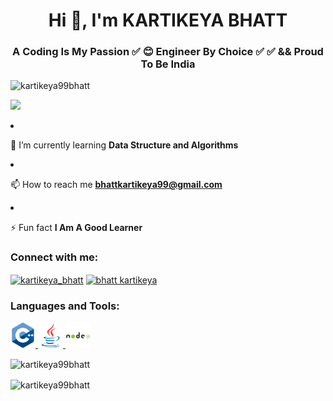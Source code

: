<h1 align="center">Hi 👋, I'm KARTIKEYA BHATT</h1>
<h3 align="center">A Coding Is My Passion ✅ 😊 Engineer By Choice ✅ ✅ && Proud To Be India</h3>
<p align="left"> <img src="https://komarev.com/ghpvc/?username=kartikeya99bhatt&label=Profile%20views&color=0e75b6&style=flat" alt="kartikeya99bhatt" /> </p>
<p align="left"> <img src="https://www.alpharithms.com/wp-content/uploads/340/ascii-table-alpharithms-scaled.jpg"
                      
- 🌱 I’m currently learning **Data Structure and Algorithms**

- 📫 How to reach me **bhattkartikeya99@gmail.com**

- ⚡ Fun fact **I Am A Good Learner**

<h3 align="left">Connect with me:</h3>
<p align="left">
<a href="https://www.leetcode.com/kartikeya_bhatt" target="blank"><img align="center" src="https://raw.githubusercontent.com/rahuldkjain/github-profile-readme-generator/master/src/images/icons/Social/leet-code.svg" alt="kartikeya_bhatt" height="30" width="40" /></a>
<a href="https://auth.geeksforgeeks.org/user/bhatt kartikeya" target="blank"><img align="center" src="https://raw.githubusercontent.com/rahuldkjain/github-profile-readme-generator/master/src/images/icons/Social/geeks-for-geeks.svg" alt="bhatt kartikeya" height="30" width="40" /></a>
</p>

<h3 align="left">Languages and Tools:</h3>
<p align="left"> <a href="https://www.w3schools.com/cpp/" target="_blank" rel="noreferrer"> <img src="https://raw.githubusercontent.com/devicons/devicon/master/icons/cplusplus/cplusplus-original.svg" alt="cplusplus" width="40" height="40"/> </a> <a href="https://www.java.com" target="_blank" rel="noreferrer"> <img src="https://raw.githubusercontent.com/devicons/devicon/master/icons/java/java-original.svg" alt="java" width="40" height="40"/> </a> <a href="https://nodejs.org" target="_blank" rel="noreferrer"> <img src="https://raw.githubusercontent.com/devicons/devicon/master/icons/nodejs/nodejs-original-wordmark.svg" alt="nodejs" width="40" height="40"/> </a> </p>

<p><img align="center" src="https://github-readme-stats.vercel.app/api/top-langs?username=kartikeya99bhatt&show_icons=true&locale=en&layout=compact" alt="kartikeya99bhatt" /></p>

<p><img align="center" src="https://github-readme-streak-stats.herokuapp.com/?user=kartikeya99bhatt&" alt="kartikeya99bhatt" /></p>
